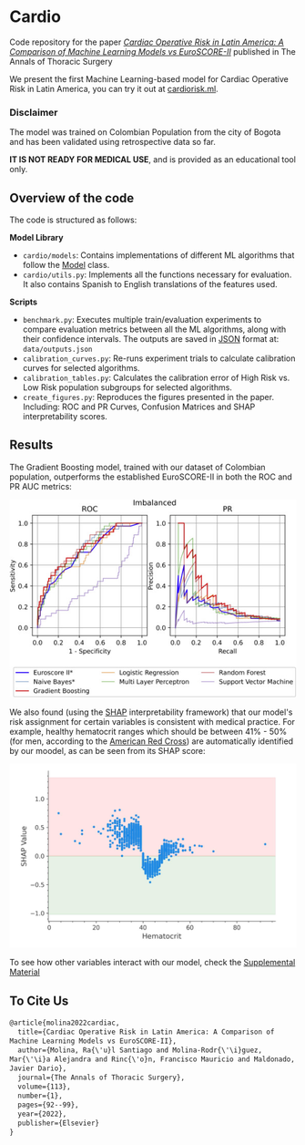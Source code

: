# Cardio
Code repository for the paper [_Cardiac Operative Risk in Latin America: A Comparison of Machine Learning Models vs EuroSCORE-II_](https://www.sciencedirect.com/science/article/pii/S0003497521004483) published in The Annals of Thoracic Surgery

We present the first Machine Learning-based model for Cardiac Operative Risk in Latin America, you can try it out at [cardiorisk.ml](cardiorisk.ml).

### Disclaimer ###

The model was trained on Colombian Population from the city of Bogota and has been validated using retrospective data so far.

**IT IS NOT READY FOR MEDICAL USE**, and is provided as an educational tool only.


## Overview of the code

The code is structured as follows:

**Model Library**

* `cardio/models`: Contains implementations of different ML algorithms that follow the [Model](https://github.com/santiag0m/cardio/blob/db891e54ec88338aa14f49226ea6531ae59b9e39/cardio/models/model.py#L10) class.
* `cardio/utils.py`: Implements all the functions necessary for evaluation. It also contains Spanish to English translations of the features used. 

**Scripts**
* `benchmark.py`: Executes multiple train/evaluation experiments to compare evaluation metrics between all the ML algorithms, along with their confidence intervals. The outputs are saved in [JSON](https://www.json.org/json-en.html) format at: `data/outputs.json`
* `calibration_curves.py`: Re-runs experiment trials to calculate calibration curves for selected algorithms.
* `calibration_tables.py`: Calculates the calibration error of High Risk vs. Low Risk population subgroups for selected algorithms.
* `create_figures.py`: Reproduces the figures presented in the paper. Including: ROC and PR Curves, Confusion Matrices and SHAP interpretability scores.

## Results

The Gradient Boosting model, trained with our dataset of Colombian population, outperforms the established EuroSCORE-II in both the ROC and PR AUC metrics:

<p align="center">
  <img src="https://raw.githubusercontent.com/santiag0m/cardio/master/assets/roc_pr_results.jpg">
</p>

We also found (using the [SHAP](https://github.com/slundberg/shap) interpretability framework) that our model's risk assignment for certain variables is consistent with medical practice.
For example, healthy hematocrit ranges which should be between 41% - 50% (for men, according to the [American Red Cross](https://web.archive.org/web/20220508164156/https://www.redcrossblood.org/donate-blood/dlp/hematocrit.html)) 
are automatically identified by our moodel, as can be seen from its SHAP score:


<p align="center">
  <img width=512px src="https://raw.githubusercontent.com/santiag0m/cardio/master/assets/hematocrit_shap.PNG">
</p>

To see how other variables interact with our model, check the [Supplemental Material](https://ars.els-cdn.com/content/image/1-s2.0-S0003497521004483-mmc2.pdf)

## To Cite Us

```
@article{molina2022cardiac,
  title={Cardiac Operative Risk in Latin America: A Comparison of Machine Learning Models vs EuroSCORE-II},
  author={Molina, Ra{\'u}l Santiago and Molina-Rodr{\'\i}guez, Mar{\'\i}a Alejandra and Rinc{\'o}n, Francisco Mauricio and Maldonado, Javier Dario},
  journal={The Annals of Thoracic Surgery},
  volume={113},
  number={1},
  pages={92--99},
  year={2022},
  publisher={Elsevier}
}
```
